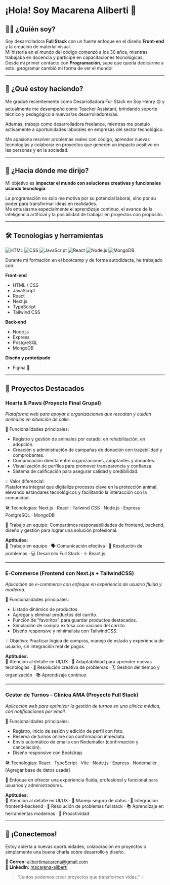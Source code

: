 # ¡Hola! Soy Macarena Aliberti 👋

## 👩‍💻 ¿Quién soy?

Soy desarrolladora **Full Stack** con un fuerte enfoque en el diseño **Front-end** y la creación de material visual.  
Mi historia en el mundo del código comenzó a los 30 años, mientras trabajaba en docencia y participé en capacitaciones tecnológicas.  
Desde mi primer contacto con **Programación**, supe que quería dedicarme a esto: ¡programar cambió mi forma de ver el mundo!

---

## 🚀 ¿Qué estoy haciendo?

Me gradué recientemente como Desarrolladora Full Stack en Soy Henry 🟡 y actualmente me desempeño como Teacher Assistant, brindando soporte técnico y pedagógico a nuevos/as desarrolladores/as.

Además, trabajo como desarrolladora freelance, mientras me postulo activamente a oportunidades laborales en empresas del sector tecnológico.

Me apasiona resolver problemas reales con código, aprender nuevas tecnologías y colaborar en proyectos que generen un impacto positivo en las personas y en la sociedad.

---

## 🎯 ¿Hacia dónde me dirijo?

Mi objetivo es **impactar el mundo con soluciones creativas y funcionales usando tecnología**.

La programación no solo me motiva por su potencial laboral, sino por su poder para transformar ideas en realidades.  
Me entusiasma especialmente el aprendizaje continuo, el avance de la inteligencia artificial y la posibilidad de trabajar en proyectos con propósito.

---

## 🛠️ Tecnologías y herramientas

![HTML](https://img.shields.io/badge/HTML-239120?style=flat&logo=html5&logoColor=white)
![CSS](https://img.shields.io/badge/CSS-1572B6?style=flat&logo=css3&logoColor=white)
![JavaScript](https://img.shields.io/badge/JavaScript-F7DF1E?style=flat&logo=javascript&logoColor=black)
![React](https://img.shields.io/badge/React-20232A?style=flat&logo=react&logoColor=61DAFB)
![Node.js](https://img.shields.io/badge/Node.js-339933?style=flat&logo=nodedotjs&logoColor=white)
![MongoDB](https://img.shields.io/badge/MongoDB-4EA94B?style=flat&logo=mongodb&logoColor=white)


Durante mi formación en el bootcamp y de forma autodidacta, he trabajado con:

**Front-end**  
- HTML / CSS  
- JavaScript  
- React  
- Next.js  
- TypeScript  
- Tailwind CSS  

**Back-end**  
- Node.js  
- Express  
- PostgreSQL  
- MongoDB  

**Diseño y prototipado**  
- Figma 🎨  

---

## 🐾 Proyectos Destacados

### Hearts & Paws (Proyecto Final Grupal)  
_Plataforma web para apoyar a organizaciones que rescatan y cuidan animales en situación de calle._

🧩 Funcionalidades principales:  
- Registro y gestión de animales por estado: en rehabilitación, en adopción.  
- Creación y administración de campañas de donación con trazabilidad y comprobantes.  
- Comunicación directa entre organizaciones, adoptantes y donantes.  
- Visualización de perfiles para promover transparencia y confianza.  
- Sistema de calificación para asegurar calidad y credibilidad.  

💡 Valor diferencial:  
Plataforma integral que digitaliza procesos clave en la protección animal, elevando estándares tecnológicos y facilitando la interacción con la comunidad.

🛠️ Tecnologías: Next.js · React · Tailwind CSS · Node.js · Express · PostgreSQL · MongoDB  

🤝 Trabajo en equipo: Compartimos responsabilidades de frontend, backend, diseño y gestión para lograr una solución profesional.

**Aptitudes:**  
🤝 Trabajo en equipo · 🗣️ Comunicación efectiva · 🧩 Resolución de problemas · 💻 Desarrollo Full Stack · ⚛️ React.js  

---

### E-Commerce (Frontend con Next.js + TailwindCSS)  
_Aplicación de e-commerce con enfoque en experiencia de usuario fluida y moderna._

🧩 Funcionalidades principales:  
- Listado dinámico de productos.  
- Agregar y eliminar productos del carrito.  
- Función de "favoritos" para guardar productos destacados.  
- Simulación de compra exitosa con vaciado del carrito.  
- Diseño responsive y minimalista con TailwindCSS.  

💡 Objetivo: Practicar lógica de compras, manejo de estado y experiencia de usuario, sin integración real de pagos.

**Aptitudes:**  
🎯 Atención al detalle en UI/UX · 🔄 Adaptabilidad para aprender nuevas tecnologías · 🧠 Resolución creativa de problemas · 🗓️ Gestión del tiempo y organización · 📚 Aprendizaje continuo  

---

### Gestor de Turnos – Clínica AMA (Proyecto Full Stack)  
_Aplicación web para optimizar la gestión de turnos en una clínica médica, con notificaciones por email._

🧩 Funcionalidades principales:  
- Registro, inicio de sesión y edición de perfil con foto.  
- Reserva de turnos online con confirmación inmediata.  
- Envío automático de emails con Nodemailer (confirmación y cancelación).  
- Diseño responsive con Bootstrap.  

🛠️ Tecnologías: React · TypeScript · Vite · Node.js · Express · Nodemailer · [Agregar base de datos usada]  

🎯 Enfoque en ofrecer una experiencia fluida, profesional y funcional para usuarios y administradores.

**Aptitudes:**  
🧠 Atención al detalle en UI/UX · 🔐 Manejo seguro de datos · 🔧 Integración frontend-backend · 🧩 Resolución de problemas fullstack · 📚 Aprendizaje en herramientas modernas · 🎯 Proactividad  

---

## 🤝 ¡Conectemos!

Estoy abierta a nuevas oportunidades, colaboración en proyectos o simplemente una buena charla sobre desarrollo y diseño.

📩 **Correo:** alibertimacarena@gmail.com  
🔗 **LinkedIn:** [macarena-aliberti](https://www.linkedin.com/in/macarena-aliberti-440b03373/)

> “Juntos podemos crear proyectos que transformen vidas.” 💡



